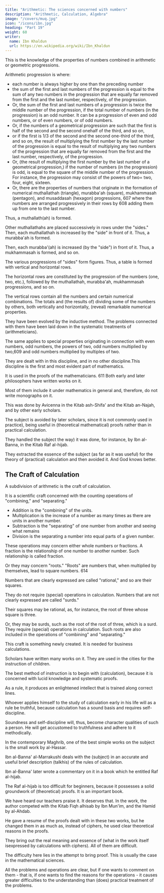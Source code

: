 ```yaml
---
title: "Arithmetic: The sciences concerned with numbers"
description: "Arithmetic, Calculation, Algebra"
image: "/covers/muq.jpg"
icon: "/icons/ibn.jpg"
heading: "Part 19"
weight: 60
writer:
  name: Ibn Khaldun
  url: https://en.wikipedia.org/wiki/Ibn_Khaldun
---
```




This is the knowledge of the properties of numbers combined in arithmetic or geometric progressions.


Arithmetic progression is where:
- each number is always higher by one than the preceding number
- the sum of the first and last numbers of the progression is equal to the sum of any two numbers in the progression that are equally far removed from the first and the last number, respectively, of the progression.
- Or, the sum of the first and last numbers of a progression is twice the middle number of the progression, if the total number of numbers (in the progression) is an odd number. It can be a progression of even and odd numbers, or of even numbers, or of odd numbers.
- Or, if the numbers of a geometrical progression are such that the first is half of the second and the second onehalf of the third, and so on,
- or if the first is 1/3 of the second and the second one-third of the third, and so on, the result of multiplying the first number by the last number of the progression is equal to the result of multiplying any two numbers of the progression that are equally far removed from the first and the last number, respectively, of the progression.
- Or, (the result of multiplying the first number by the last number of a geometrical progression,) if the number of numbers (in the progression) is odd, is equal to the square of the middle number of the progression. For instance, the progression may consist of the powers of two= two, four, eight, sixteen. 
- Or, there are the properties of numbers that originate in the formation of numerical muthallathah (triangle), murabba'ah (square), mukhammasah (pentagon), and musaddasah (hexagon) progressions, 607 where the numbers are arranged progressively in their rows by 608 adding them up from one to the last number.

Thus, a muthallath(ah) is formed.

Other muthallathahs are placed successively in rows under the "sides." Then, each muthallathah is increased by the "side" in front of it. Thus, a murabba'ah is formed.

Then, each murabba'(ah) is increased (by the "side") in front of it. Thus, a mukhammasah is formed, and so on. 

The various progressions of "sides" form figures. Thus, a table is formed with vertical and horizontal rows. 

The horizontal rows are constituted by the progression of the numbers (one, two, etc.), followed by the muthallathah, murabba'ah, mukhammasah progressions, and so on. 

The vertical rows contain all the numbers and certain numerical combinations. The totals and (the results of) dividing some of the numbers by others, both vertically and horizontally, (reveal) remarkable numerical properties. 

They have been evolved by the inductive method. The problems connected with them have been laid down in the systematic treatments of (arithmeticians).

The same applies to special properties originating in connection with even  numbers, odd numbers, the powers of two, odd numbers multiplied by two,609 and odd numbers multiplied by multiples of two.

They are dealt with in this discipline, and in no other discipline.This discipline is the first and most evident part of mathematics. 

It is used in the proofs of the mathematicians. 611 Both early and later philosophers have written works on it.

Most of them include it under mathematics in general and, therefore, do not write monographs on it. 

This was done by Avicenna in the Kitab ash-Shifa' and the Kitab an-Najah, and by other early scholars.

The subject is avoided by later scholars, since it is not commonly used in practice), being useful in (theoretical mathematical) proofs rather than in practical calculation.

They handled the subject the way) it was done, for instance, by Ibn al-Banna,  in the Kitab Raf al-hijab.

They extracted the essence of the subject (as far as it was useful) for the theory of (practical) calculation and then avoided it. And God knows better.



## The Craft of Calculation

A subdivision of arithmetic is the craft of calculation. 

It is a scientific craft concerned with the counting operations of "combining," and "separating." 

- Addition is the "combining" of the units. 
- Multiplication is the increase of a number as many times as there are units in another number.
- Subtraction is the "separating" of one number from another and seeing what remains
- Division is the separating a number into equal parts of a given number.

These operations may concern either whole numbers or fractions. A fraction is the relationship of one number to another number. Such relationship is called fraction. 

Or they may concern "roots." "Roots" are numbers that, when multiplied by themselves, lead to square numbers. 614

Numbers that are clearly expressed are called "rational," and so are their squares. 

They do not require (special) operations in calculation. Numbers that are not clearly expressed are called "surds." 

Their squares may be rational, as, for instance, the root of three whose square is three. 

Or, they may be surds, such as the root of the root of three, which is a surd. They require (special) operations in calculation. Such roots are also included in the operations of "combining" and "separating."

This craft is something newly created. It is needed for business calculations.

Scholars have written many works on it. They are used in the cities for the instruction of children. 

The best method of instruction is to begin with (calculation), because it is concerned with lucid knowledge and systematic proofs. 

As a rule, it produces an enlightened intellect that is trained along correct lines. 

Whoever applies himself to the study of calculation early in his life will as a rule be truthful, because calculation has a sound basis and requires self-discipline. 

Soundness and self-discipline will, thus, become character qualities of such a person. He will get accustomed to truthfulness and adhere to it methodically. 

In the contemporary Maghrib, one of the best simple works on the subject is the small work by al-Hassar.

Ibn al-Banna' al-Marrakushi deals with the (subject) in an accurate and useful brief description (talkhis) of the rules of calculation. 

Ibn al-Banna' later wrote a commentary on it in a book which he entitled Raf al-hijab. 

The Raf al-hijab is too difficult for beginners, because it possesses a solid groundwork of (theoretical) proofs. It is an important book. 

We have heard our teachers praise it. It deserves that. In the work, the author competed with the Kitab Fiqh alhisab by Ibn Mun'im, and the Hamid by al-Ahdab. 

He gave a resume of the proofs dealt with in these two works, but he changed them in as much as, instead of ciphers, he used clear theoretical reasons in the proofs. 

They bring out the real meaning and essence of (what in the work itself isexpressed by calculations with ciphers). All of them are difficult.

The difficulty here lies in the attempt to bring proof. This is usually the case in the mathematical sciences. 

All the problems and operations are clear, but if one wants to comment on them - that is, if one wants to find the reasons for the operations - it causes greater difficulties to the understanding than (does) practical treatment of the problems. 

